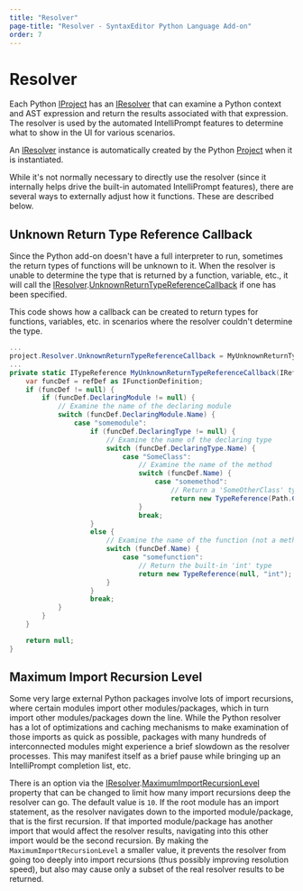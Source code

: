 ```yaml
---
title: "Resolver"
page-title: "Resolver - SyntaxEditor Python Language Add-on"
order: 7
---
```

# Resolver

Each Python [IProject](xref:ActiproSoftware.Text.Languages.Python.Reflection.IProject) has an [IResolver](xref:ActiproSoftware.Text.Languages.Python.Resolution.IResolver) that can examine a Python context and AST expression and return the results associated with that expression.  The resolver is used by the automated IntelliPrompt features to determine what to show in the UI for various scenarios.

An [IResolver](xref:ActiproSoftware.Text.Languages.Python.Resolution.IResolver) instance is automatically created by the Python [Project](xref:ActiproSoftware.Text.Languages.Python.Reflection.Implementation.Project) when it is instantiated.

While it's not normally necessary to directly use the resolver (since it internally helps drive the built-in automated IntelliPrompt features), there are several ways to externally adjust how it functions.  These are described below.

## Unknown Return Type Reference Callback

Since the Python add-on doesn't have a full interpreter to run, sometimes the return types of functions will be unknown to it.  When the resolver is unable to determine the type that is returned by a function, variable, etc., it will call the [IResolver](xref:ActiproSoftware.Text.Languages.Python.Resolution.IResolver).[UnknownReturnTypeReferenceCallback](xref:ActiproSoftware.Text.Languages.Python.Resolution.IResolver.UnknownReturnTypeReferenceCallback) if one has been specified.

This code shows how a callback can be created to return types for functions, variables, etc. in scenarios where the resolver couldn't determine the type.

```csharp
...
project.Resolver.UnknownReturnTypeReferenceCallback = MyUnknownReturnTypeReferenceCallback;
...
private static ITypeReference MyUnknownReturnTypeReferenceCallback(IReflectionDefinition refDef) {
	var funcDef = refDef as IFunctionDefinition;
	if (funcDef != null) {
		if (funcDef.DeclaringModule != null) {
			// Examine the name of the declaring module
			switch (funcDef.DeclaringModule.Name) {
				case "somemodule":
					if (funcDef.DeclaringType != null) {
						// Examine the name of the declaring type
						switch (funcDef.DeclaringType.Name) {
							case "SomeClass":
								// Examine the name of the method
								switch (funcDef.Name) {
									case "somemethod":
										// Return a 'SomeOtherClass' type defined in a 'someotherclass.py' module
										return new TypeReference(Path.Combine(pathToTheReturnTypeModule, "someotherclass.py"), "SomeOtherClass");
								}
								break;
					}
					else {
						// Examine the name of the function (not a method since there is no DeclaringType)
						switch (funcDef.Name) {
							case "somefunction":
								// Return the built-in 'int' type
								return new TypeReference(null, "int");
						}
					}
					break;
			}
		}
	}

	return null;
}
```

## Maximum Import Recursion Level

Some very large external Python packages involve lots of import recursions, where certain modules import other modules/packages, which in turn import other modules/packages down the line.  While the Python resolver has a lot of optimizations and caching mechanisms to make examination of those imports as quick as possible, packages with many hundreds of interconnected modules might experience a brief slowdown as the resolver processes.  This may manifest itself as a brief pause while bringing up an IntelliPrompt completion list, etc.

There is an option via the [IResolver](xref:ActiproSoftware.Text.Languages.Python.Resolution.IResolver).[MaximumImportRecursionLevel](xref:ActiproSoftware.Text.Languages.Python.Resolution.IResolver.MaximumImportRecursionLevel) property that can be changed to limit how many import recursions deep the resolver can go.  The default value is `10`.  If the root module has an import statement, as the resolver navigates down to the imported module/package, that is the first recursion.  If that imported module/package has another import that would affect the resolver results, navigating into this other import would be the second recursion.  By making the `MaximumImportRecursionLevel` a smaller value, it prevents the resolver from going too deeply into import recursions (thus possibly improving resolution speed), but also may cause only a subset of the real resolver results to be returned.
